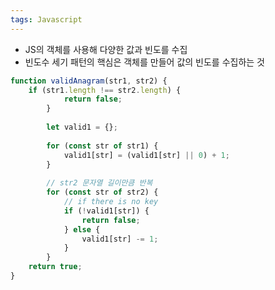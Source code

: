 ```yaml
---
tags: Javascript
---
```


- JS의 객체를 사용해 다양한 값과 빈도를 수집
- 빈도수 세기 패턴의 핵심은 객체를 만들어 값의 빈도를 수집하는 것

```js
function validAnagram(str1, str2) {  
	if (str1.length !== str2.length) {    
			return false;  
		}  
		
		let valid1 = {};  
		
		for (const str of str1) {    
			valid1[str] = (valid1[str] || 0) + 1;  
		}  
		
		// str2 문자열 길이만큼 반복  
		for (const str of str2) {    
			// if there is no key    
			if (!valid1[str]) {      
				return false;    
			} else {      
				valid1[str] -= 1;    
			}  
		}  
	return true;
}
```
